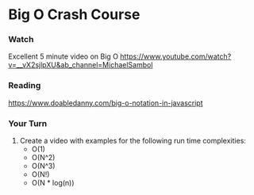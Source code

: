 # Big O Crash Course

### Watch

Excellent 5 minute video on Big O
https://www.youtube.com/watch?v=__vX2sjlpXU&ab_channel=MichaelSambol

### Reading

https://www.doabledanny.com/big-o-notation-in-javascript

### Your Turn

1. Create a video with examples for the following run time complexities:
   - O(1)
   - O(N^2)
   - O(N^3)
   - O(N!)
   - O(N \* log(n))
